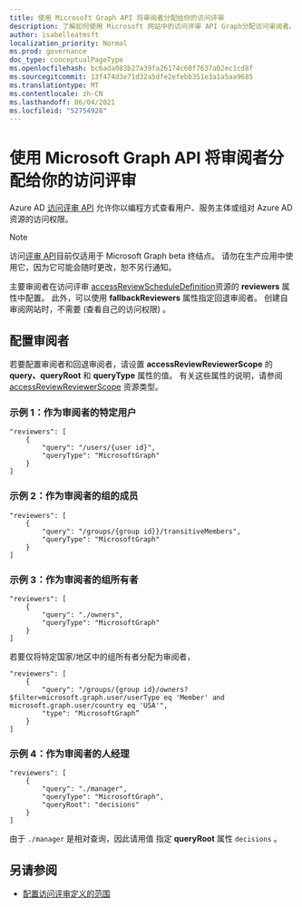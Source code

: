 ```yaml
---
title: 使用 Microsoft Graph API 将审阅者分配给你的访问评审
description: 了解如何使用 Microsoft 网站中的访问评审 API Graph分配访问审阅者。
author: isabelleatmsft
localization_priority: Normal
ms.prod: governance
doc_type: conceptualPageType
ms.openlocfilehash: bc6ada083b27a39fa26174c60f7637a02ec1cd8f
ms.sourcegitcommit: 13f474d3e71d32a5dfe2efebb351e3a1a5aa9685
ms.translationtype: MT
ms.contentlocale: zh-CN
ms.lasthandoff: 06/04/2021
ms.locfileid: "52754928"
---
```

# <a name="assign-reviewers-to-your-access-review-using-the-microsoft-graph-api"></a>使用 Microsoft Graph API 将审阅者分配给你的访问评审

Azure AD [访问评审 API](/graph/api/resources/accessreviewsv2-root?view=graph-rest-beta&preserve-view=true) 允许你以编程方式查看用户、服务主体或组对 Azure AD 资源的访问权限。

> [!NOTE]
> 访问[评审 API](/graph/api/resources/accessreviewsv2-root?view=graph-rest-beta&preserve-view=true)目前仅适用于 Microsoft Graph beta 终结点。 请勿在生产应用中使用它，因为它可能会随时更改，恕不另行通知。

主要审阅者在访问评审 [accessReviewScheduleDefinition](/graph/api/resources/accessreviewscheduledefinition?view=graph-rest-beta&preserve-view=true)资源的 **reviewers** 属性中配置。  此外，可以使用 **fallbackReviewers** 属性指定回退审阅者。 创建自审阅网站时，不需要 (查看自己的访问权限) 。

## <a name="configure-reviewers"></a>配置审阅者

若要配置审阅者和回退审阅者，请设置 **accessReviewReviewerScope** 的 **query、queryRoot** 和 **queryType** 属性的值。  有关这些属性的说明，请参阅 [accessReviewReviewerScope](/graph/api/resources/accessreviewreviewerscope?view=graph-rest-beta&preserve-view=true) 资源类型。

### <a name="example-1-a-specific-user-as-the-reviewer"></a>示例 1：作为审阅者的特定用户

```http
"reviewers": [
    {
        "query": "/users/{user id}",
        "queryType": "MicrosoftGraph"
    }
]
```

### <a name="example-2-members-of-a-group-as-reviewers"></a>示例 2：作为审阅者的组的成员

```http
"reviewers": [
    {
        "query": "/groups/{group id}}/transitiveMembers",
        "queryType": "MicrosoftGraph"
    }
]
```

### <a name="example-3-group-owners-as-reviewers"></a>示例 3：作为审阅者的组所有者
```http
"reviewers": [
    {
        "query": "./owners",
        "queryType": "MicrosoftGraph"
    }
]
```

若要仅将特定国家/地区中的组所有者分配为审阅者，

```http
"reviewers": [
    {
        "query": "/groups/{group id}/owners?$filter=microsoft.graph.user/userType eq 'Member' and microsoft.graph.user/country eq 'USA'",
        "type": "MicrosoftGraph”
    }
]
```

### <a name="example-4-people-managers-as-reviewers"></a>示例 4：作为审阅者的人经理

```http
"reviewers": [
    {
        "query": "./manager",
        "queryType": "MicrosoftGraph",
        "queryRoot": "decisions"
    }
]
```
由于 `./manager` 是相对查询，因此请用值 指定 **queryRoot** 属性 `decisions` 。

## <a name="see-also"></a>另请参阅

+ [配置访问评审定义的范围](/graph/accessreviews-scope-concept)
